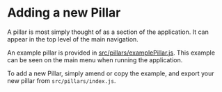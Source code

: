 # Adding a new Pillar
A pillar is most simply thought of as a section of the application. It can appear in the top level of the main navigation.

An example pillar is provided in [src/pillars/examplePillar.js](../src/pillars/examplePillar.js). This example can be seen on the main menu when running the application.

To add a new Pillar, simply amend or copy the example, and export your new pillar from `src/pillars/index.js`.

